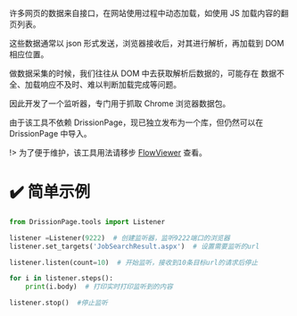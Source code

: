 许多网页的数据来自接口，在网站使用过程中动态加载，如使用 JS 加载内容的翻页列表。

这些数据通常以 json 形式发送，浏览器接收后，对其进行解析，再加载到 DOM 相应位置。

做数据采集的时候，我们往往从 DOM 中去获取解析后数据的，可能存在 数据不全、加载响应不及时、难以判断加载完成等问题。

因此开发了一个监听器，专门用于抓取 Chrome 浏览器数据包。

由于该工具不依赖 DrissionPage，现已独立发布为一个库，但仍然可以在 DrissionPage 中导入。

!> 为了便于维护，该工具用法请移步 [FlowViewer](https://gitee.com/g1879/FlowViewer) 查看。

 

# ✔️ 简单示例

```python
from DrissionPage.tools import Listener

listener =Listener(9222)  # 创建监听器，监听9222端口的浏览器
listener.set_targets('JobSearchResult.aspx')  # 设置需要监听的url

listener.listen(count=10)  # 开始监听，接收到10条目标url的请求后停止

for i in listener.steps():
    print(i.body)  # 打印实时打印监听到的内容

listener.stop()  #停止监听
```
